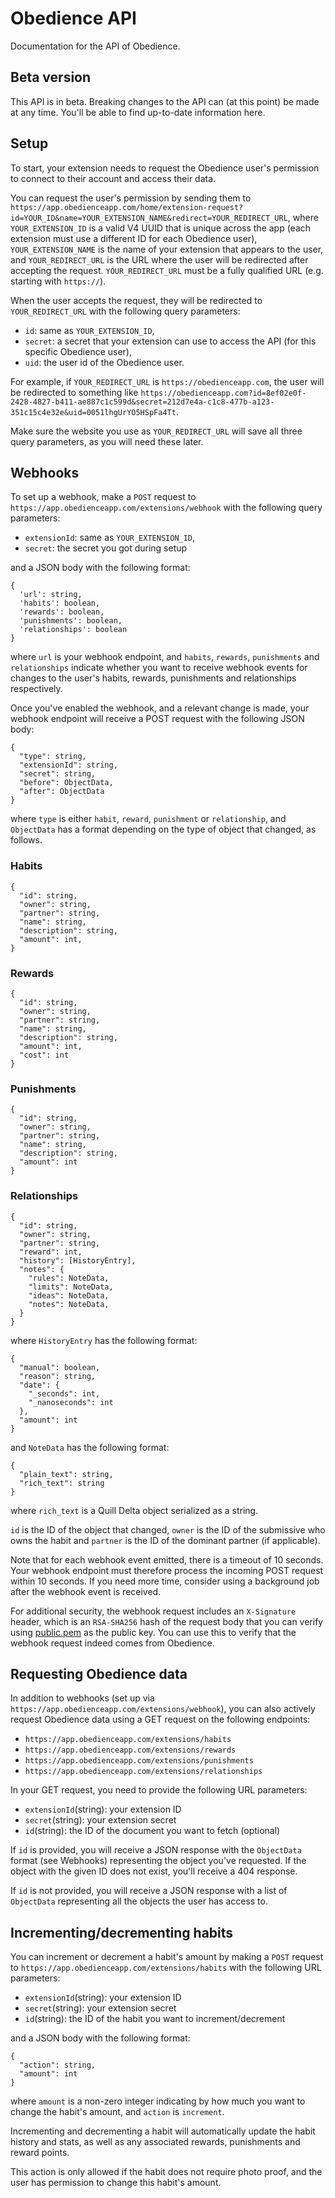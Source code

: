 # Obedience API
Documentation for the API of Obedience.

## Beta version
This API is in beta. Breaking changes to the API can (at this point) be made at any time. You'll be able to find up-to-date information here.

## Setup
To start, your extension needs to request the Obedience user's permission to connect to their account and access their data.

You can request the user's permission by sending them to `https://app.obedienceapp.com/home/extension-request?id=YOUR_ID&name=YOUR_EXTENSION_NAME&redirect=YOUR_REDIRECT_URL`,
where `YOUR_EXTENSION_ID` is a valid V4 UUID that is unique across the app (each extension must use a different ID for each Obedience user), `YOUR_EXTENSION_NAME` is the name of your extension that appears to the user, and `YOUR_REDIRECT_URL` is the URL where the user will be redirected after accepting the request.
`YOUR_REDIRECT_URL` must be a fully qualified URL (e.g. starting with `https://`).

When the user accepts the request, they will be redirected to `YOUR_REDIRECT_URL` with the following query parameters:
- `id`: same as `YOUR_EXTENSION_ID`,
- `secret`: a secret that your extension can use to access the API (for this specific Obedience user),
- `uid`: the user id of the Obedience user.

For example, if `YOUR_REDIRECT_URL` is `https://obedienceapp.com`, the user will be redirected to something like `https://obedienceapp.com?id=8ef02e0f-2428-4827-b411-ae887c1c599d&secret=212d7e4a-c1c8-477b-a123-351c15c4e32e&uid=0051lhgUrYO5HSpFa4Tt`.

Make sure the website you use as `YOUR_REDIRECT_URL` will save all three query parameters, as you will need these later.

## Webhooks
To set up a webhook, make a `POST` request to `https://app.obedienceapp.com/extensions/webhook` with the following query parameters:
- `extensionId`: same as `YOUR_EXTENSION_ID`,
- `secret`: the secret you got during setup

and a JSON body with the following format:
```
{
  'url': string,
  'habits': boolean,
  'rewards': boolean,
  'punishments': boolean,
  'relationships': boolean
}
```

where `url` is your webhook endpoint, and `habits`, `rewards`, `punishments` and `relationships` indicate whether you want to receive webhook events for changes to the user's habits, rewards, punishments and relationships respectively.

Once you've enabled the webhook, and a relevant change is made, your webhook endpoint will receive a POST request with the following JSON body:
```
{
  "type": string,
  "extensionId": string,
  "secret": string,
  "before": ObjectData,
  "after": ObjectData
}
```
where `type` is either `habit`, `reward`, `punishment` or `relationship`, and `ObjectData` has a format depending on the type of object that changed, as follows.

### Habits
```
{
  "id": string,
  "owner": string,
  "partner": string,
  "name": string,
  "description": string,
  "amount": int,
}
```

### Rewards
```
{
  "id": string,
  "owner": string,
  "partner": string,
  "name": string,
  "description": string,
  "amount": int,
  "cost": int
}
```

### Punishments
```
{
  "id": string,
  "owner": string,
  "partner": string,
  "name": string,
  "description": string,
  "amount": int
}
```

### Relationships
```
{
  "id": string,
  "owner": string,
  "partner": string,
  "reward": int,
  "history": [HistoryEntry],
  "notes": {
    "rules": NoteData,
    "limits": NoteData,
    "ideas": NoteData,
    "notes": NoteData,
  }
}
```

where `HistoryEntry` has the following format:
```
{
  "manual": boolean,
  "reason": string,
  "date": {
    "_seconds": int,
    "_nanoseconds": int
  },
  "amount": int
}
```
and `NoteData` has the following format:
```
{
  "plain_text": string,
  "rich_text": string
}
```
where `rich_text` is a Quill Delta object serialized as a string.

`id` is the ID of the object that changed, `owner` is the ID of the submissive who owns the habit and `partner` is the ID of the dominant partner (if applicable).

Note that for each webhook event emitted, there is a timeout of 10 seconds. Your webhook endpoint must therefore process the incoming POST request within 10 seconds. If you need more time, consider using a background job after the webhook event is received.

For additional security, the webhook request includes an `X-Signature` header, which is an `RSA-SHA256` hash of the request body that you can verify using [public.pem](public.pem) as the public key. You can use this to verify that the webhook request indeed comes from Obedience.


## Requesting Obedience data
In addition to webhooks (set up via `https://app.obedienceapp.com/extensions/webhook`), you can also actively request Obedience data using a GET request on the following endpoints:
- `https://app.obedienceapp.com/extensions/habits`
- `https://app.obedienceapp.com/extensions/rewards`
- `https://app.obedienceapp.com/extensions/punishments`
- `https://app.obedienceapp.com/extensions/relationships`

In your GET request, you need to provide the following URL parameters:
- `extensionId`(string): your extension ID
- `secret`(string): your extension secret
- `id`(string): the ID of the document you want to fetch (optional)

If `id` is provided, you will receive a JSON response with the `ObjectData` format (see Webhooks) representing the object you've requested. If the object with the given ID does not exist, you'll receive a 404 response.

If `id` is not provided, you will receive a JSON response with a list of `ObjectData` representing all the objects the user has access to.

## Incrementing/decrementing habits
You can increment or decrement a habit's amount by making a `POST` request to `https://app.obedienceapp.com/extensions/habits` with the following URL parameters:
- `extensionId`(string): your extension ID
- `secret`(string): your extension secret
- `id`(string): the ID of the habit you want to increment/decrement

and a JSON body with the following format:
```
{
  "action": string,
  "amount": int
}
```
where `amount` is a non-zero integer indicating by how much you want to change the habit's amount, and `action` is `increment`.

Incrementing and decrementing a habit will automatically update the habit history and stats, as well as any associated rewards, punishments and reward points.

This action is only allowed if the habit does not require photo proof, and the user has permission to change this habit's amount.